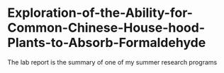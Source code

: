 # Exploration-of-the-Ability-for-Common-Chinese-House-hood-Plants-to-Absorb-Formaldehyde

The lab report is the summary of one of my summer research programs
